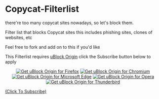 # Copycat-Filterlist
there're too many copycat sites nowadays, so let's block them.

Filter list that blocks Copycat sites
this includes phishing sites, clones of websites, etc

Feel free to fork and add on to this if you'd like

This Filterlist requires [uBlock Origin](https://github.com/gorhill/uBlock) click the Subscribe button below to apply

<p align="center">
<a href="https://addons.mozilla.org/addon/ublock-origin/"><img src="https://user-images.githubusercontent.com/585534/107280546-7b9b2a00-6a26-11eb-8f9f-f95932f4bfec.png" alt="Get uBlock Origin for Firefox"></a>
<a href="https://chrome.google.com/webstore/detail/ublock-origin/cjpalhdlnbpafiamejdnhcphjbkeiagm"><img src="https://user-images.githubusercontent.com/585534/107280622-91a8ea80-6a26-11eb-8d07-77c548b28665.png" alt="Get uBlock Origin for Chromium"></a>
<a href="https://microsoftedge.microsoft.com/addons/detail/ublock-origin/odfafepnkmbhccpbejgmiehpchacaeak"><img src="https://user-images.githubusercontent.com/585534/107280673-a5ece780-6a26-11eb-9cc7-9fa9f9f81180.png" alt="Get uBlock Origin for Microsoft Edge"></a>
<a href="https://addons.opera.com/extensions/details/ublock/"><img src="https://user-images.githubusercontent.com/585534/107280692-ac7b5f00-6a26-11eb-85c7-088926504452.png" alt="Get uBlock Origin for Opera"></a>
<a href="https://addons.thunderbird.net/thunderbird/addon/ublock-origin/"><img src="https://user-images.githubusercontent.com/124740436/235314672-73243149-3683-4407-a2d5-ad0f2b08bc17.png" alt="Get uBlock Origin for Thunderbird"></a>
</p>

[(Click To Subscribe)](https://subscribe.adblockplus.org/?location=https://raw.githubusercontent.com/Smealm/Copycat-Filterlist/main/Copycat%20filterlist&title=Smealm%27s%20Copycat%20filter)
